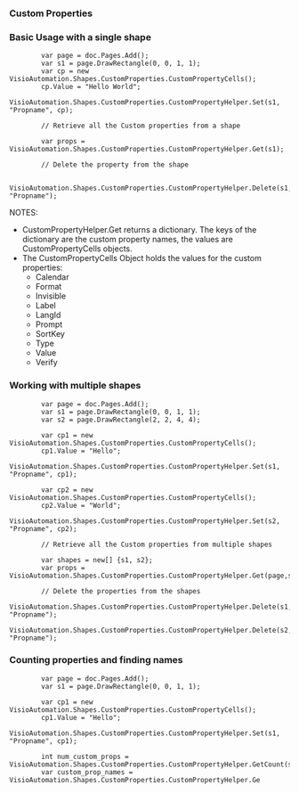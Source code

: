 ### Custom Properties

### Basic Usage with a single shape

```
        var page = doc.Pages.Add();
        var s1 = page.DrawRectangle(0, 0, 1, 1);
        var cp = new VisioAutomation.Shapes.CustomProperties.CustomPropertyCells();
        cp.Value = "Hello World";
        VisioAutomation.Shapes.CustomProperties.CustomPropertyHelper.Set(s1, "Propname", cp);

        // Retrieve all the Custom properties from a shape

        var props = VisioAutomation.Shapes.CustomProperties.CustomPropertyHelper.Get(s1);

        // Delete the property from the shape

        VisioAutomation.Shapes.CustomProperties.CustomPropertyHelper.Delete(s1, "Propname");

```

NOTES:

* CustomPropertyHelper.Get returns a dictionary. The keys of the dictionary are the custom property names, the values are CustomPropertyCells objects.
* The CustomPropertyCells Object holds the values for the custom properties:
  * Calendar
  * Format
  * Invisible
  * Label
  * LangId
  * Prompt
  * SortKey
  * Type
  * Value
  * Verify

### Working with multiple shapes

```
        var page = doc.Pages.Add();
        var s1 = page.DrawRectangle(0, 0, 1, 1);
        var s2 = page.DrawRectangle(2, 2, 4, 4);

        var cp1 = new VisioAutomation.Shapes.CustomProperties.CustomPropertyCells();
        cp1.Value = "Hello";
        VisioAutomation.Shapes.CustomProperties.CustomPropertyHelper.Set(s1, "Propname", cp1);

        var cp2 = new VisioAutomation.Shapes.CustomProperties.CustomPropertyCells();
        cp2.Value = "World";
        VisioAutomation.Shapes.CustomProperties.CustomPropertyHelper.Set(s2, "Propname", cp2);

        // Retrieve all the Custom properties from multiple shapes

        var shapes = new[] {s1, s2};
        var props = VisioAutomation.Shapes.CustomProperties.CustomPropertyHelper.Get(page,shapes);

        // Delete the properties from the shapes
        VisioAutomation.Shapes.CustomProperties.CustomPropertyHelper.Delete(s1, "Propname");
        VisioAutomation.Shapes.CustomProperties.CustomPropertyHelper.Delete(s2, "Propname");

```

### Counting properties and finding names

```
        var page = doc.Pages.Add();
        var s1 = page.DrawRectangle(0, 0, 1, 1);

        var cp1 = new VisioAutomation.Shapes.CustomProperties.CustomPropertyCells();
        cp1.Value = "Hello";
        VisioAutomation.Shapes.CustomProperties.CustomPropertyHelper.Set(s1, "Propname", cp1);

        int num_custom_props = VisioAutomation.Shapes.CustomProperties.CustomPropertyHelper.GetCount(s1);
        var custom_prop_names = VisioAutomation.Shapes.CustomProperties.CustomPropertyHelper.Ge
```



